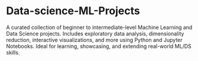 # Data-science-ML-Projects
A curated collection of beginner to intermediate-level Machine Learning and Data Science projects. Includes exploratory data analysis, dimensionality reduction, interactive visualizations, and more using Python and Jupyter Notebooks. Ideal for learning, showcasing, and extending real-world ML/DS skills.
